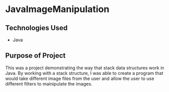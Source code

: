 # JavaImageManipulation

## Technologies Used
- Java

## Purpose of Project
This was a project demonstrating the way that stack data structures work in Java.  By working with a stack structure, I was able to create a program that would take 
different image files from the user and allow the user to use different filters to mainipulate the images.
